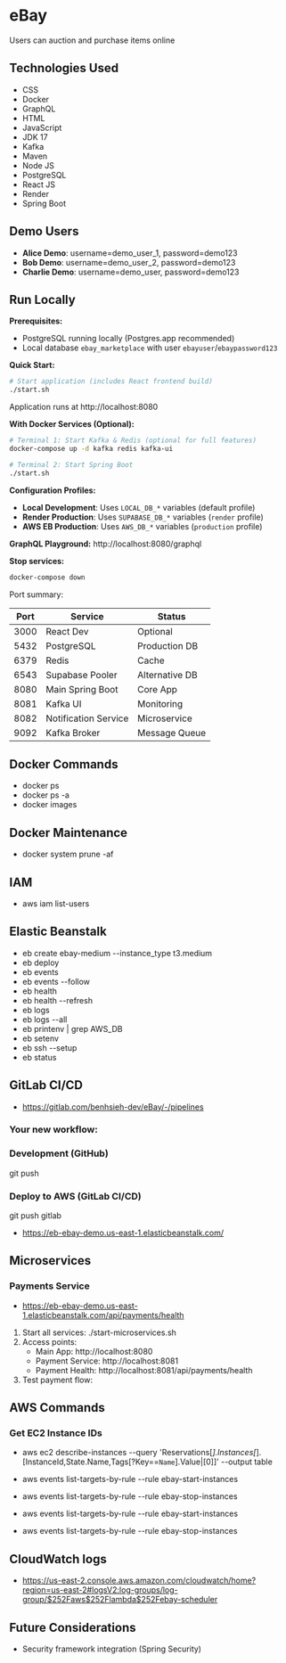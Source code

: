 # eBay
Users can auction and purchase items online

## Technologies Used

- CSS
- Docker
- GraphQL
- HTML
- JavaScript
- JDK 17
- Kafka
- Maven
- Node JS
- PostgreSQL
- React JS
- Render
- Spring Boot

## Demo Users
- **Alice Demo**: username=demo_user_1, password=demo123
- **Bob Demo**: username=demo_user_2, password=demo123  
- **Charlie Demo**: username=demo_user, password=demo123

## Run Locally

**Prerequisites:**
- PostgreSQL running locally (Postgres.app recommended)
- Local database `ebay_marketplace` with user `ebayuser`/`ebaypassword123`

**Quick Start:**
```bash
# Start application (includes React frontend build)
./start.sh
```
Application runs at http://localhost:8080

**With Docker Services (Optional):**
```bash
# Terminal 1: Start Kafka & Redis (optional for full features)
docker-compose up -d kafka redis kafka-ui

# Terminal 2: Start Spring Boot
./start.sh
```

**Configuration Profiles:**
- **Local Development**: Uses `LOCAL_DB_*` variables (default profile)
- **Render Production**: Uses `SUPABASE_DB_*` variables (`render` profile)  
- **AWS EB Production**: Uses `AWS_DB_*` variables (`production` profile)

**GraphQL Playground:** http://localhost:8080/graphql

**Stop services:**
```bash
docker-compose down
```

Port summary:

| Port | Service              | Status         |
|------|----------------------|----------------|
| 3000 | React Dev            | Optional       |
| 5432 | PostgreSQL           | Production DB  |
| 6379 | Redis                | Cache          |
| 6543 | Supabase Pooler      | Alternative DB |
| 8080 | Main Spring Boot     | Core App       |
| 8081 | Kafka UI             | Monitoring     |
| 8082 | Notification Service | Microservice   |
| 9092 | Kafka Broker         | Message Queue  |

## Docker Commands
- docker ps
- docker ps -a
- docker images

## Docker Maintenance
- docker system prune -af

## IAM
-  aws iam list-users

## Elastic Beanstalk
- eb create ebay-medium --instance_type t3.medium
- eb deploy
- eb events
- eb events --follow
- eb health
- eb health --refresh
- eb logs
- eb logs --all
- eb printenv | grep AWS_DB
- eb setenv
- eb ssh --setup
- eb status

## GitLab CI/CD
- https://gitlab.com/benhsieh-dev/eBay/-/pipelines

### Your new workflow:
### Development (GitHub)
git push 

### Deploy to AWS (GitLab CI/CD)
git push gitlab 

- https://eb-ebay-demo.us-east-1.elasticbeanstalk.com/

## Microservices
### Payments Service

- https://eb-ebay-demo.us-east-1.elasticbeanstalk.com/api/payments/health
1. Start all services:
   ./start-microservices.sh
2. Access points:
   - Main App: http://localhost:8080
   - Payment Service: http://localhost:8081
   - Payment Health: http://localhost:8081/api/payments/health
3. Test payment flow:

## AWS Commands
### Get EC2 Instance IDs
- aws ec2 describe-instances --query 'Reservations[*].Instances[*].[InstanceId,State.Name,Tags[?Key==`Name`].Value|[0]]' --output table

- aws events list-targets-by-rule --rule ebay-start-instances
- aws events list-targets-by-rule --rule ebay-stop-instances
- aws events list-targets-by-rule --rule ebay-start-instances
- aws events list-targets-by-rule --rule ebay-stop-instances

## CloudWatch logs
- https://us-east-2.console.aws.amazon.com/cloudwatch/home?region=us-east-2#logsV2:log-groups/log-group/$252Faws$252Flambda$252Febay-scheduler

## Future Considerations

- Security framework integration (Spring Security)


